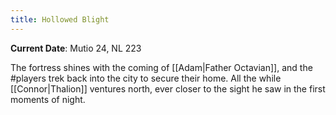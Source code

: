 ```yaml
---
title: Hollowed Blight
---
```

**Current Date**: Mutio 24, NL 223

The fortress shines with the coming of [[Adam|Father Octavian]], and the #players trek back into the city to secure their home. All the while [[Connor|Thalion]] ventures north, ever closer to the sight he saw in the first moments of night.
